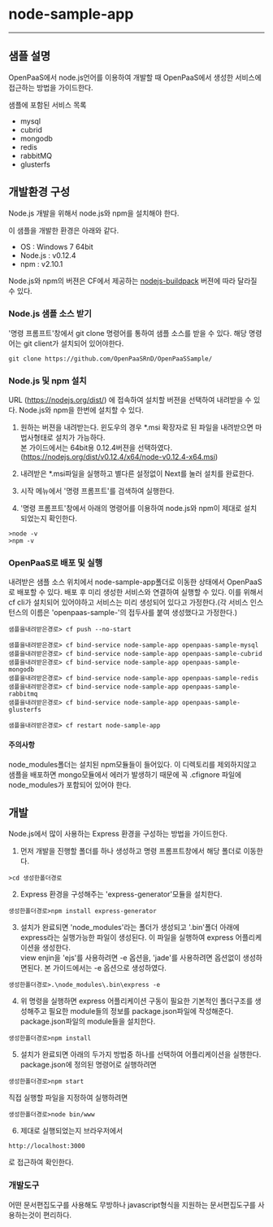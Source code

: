 

# node-sample-app
------------
## 샘플 설명
OpenPaaS에서 node.js언어를 이용하여 개발할 때 OpenPaaS에서 생성한 서비스에 접근하는 방법을 가이드한다.  

샘플에 포함된 서비스 목록
* mysql
* cubrid
* mongodb
* redis
* rabbitMQ
* glusterfs

## 개발환경 구성
Node.js 개발을 위해서 node.js와 npm을 설치해야 한다.

이 샘플을 개발한 환경은 아래와 같다.
* OS : Windows 7 64bit
* Node.js : v0.12.4
* npm : v2.10.1

Node.js와 npm의 버젼은 CF에서 제공하는 [nodejs-buildpack](https://github.com/cloudfoundry/nodejs-buildpack/blob/master/CHANGELOG) 버젼에 따라 달라질 수 있다.

### Node.js 샘플 소스 받기
'명령 프롬프트'창에서 git clone 명령어를 통하여 샘플 소스를 받을 수 있다. 해당 명령어는 git client가 설치되어 있어야한다.
```
git clone https://github.com/OpenPaaSRnD/OpenPaaSSample/
```

### Node.js 및 npm 설치
URL (https://nodejs.org/dist/) 에 접속하여 설치할 버젼을 선택하여 내려받을 수 있다. Node.js와 npm을 한번에 설치할 수 있다.

1. 원하는 버젼을 내려받는다. 윈도우의 경우 *.msi 확장자로 된 파일을 내려받으면 마법사형태로 설치가 가능하다.  
본 가이드에서는 64bit용 0.12.4버젼을 선택하였다. (https://nodejs.org/dist/v0.12.4/x64/node-v0.12.4-x64.msi)

2. 내려받은 *.msi파일을 실행하고 별다른 설정없이 Next를 눌러 설치를 완료한다.

3. 시작 메뉴에서 '명령 프롬프트'를 검색하여 실행한다.

4. '명령 프롬프트'창에서 아래의 명령어를 이용하여 node.js와 npm이 제대로 설치 되었는지 확인한다.
  ```
  >node -v
  >npm -v
  ```

### OpenPaaS로 배포 및 실행
내려받은 샘플 소스 위치에서 node-sample-app폴더로 이동한 상태에서 OpenPaaS로 배포할 수 있다. 배포 후 미리 생성한 서비스와 연결하여 실행할 수 있다. 이를 위해서 cf cli가 설치되어 있어야하고 서비스는 미리 생성되어 있다고 가정한다.(각 서비스 인스턴스의 이름은 'openpaas-sample-'의 접두사를 붙여 생성했다고 가정한다.)  

```
샘플을내려받은경로> cf push --no-start

샘플을내려받은경로> cf bind-service node-sample-app openpaas-sample-mysql
샘플을내려받은경로> cf bind-service node-sample-app openpaas-sample-cubrid
샘플을내려받은경로> cf bind-service node-sample-app openpaas-sample-mongodb
샘플을내려받은경로> cf bind-service node-sample-app openpaas-sample-redis
샘플을내려받은경로> cf bind-service node-sample-app openpaas-sample-rabbitmq
샘플을내려받은경로> cf bind-service node-sample-app openpaas-sample-glusterfs

샘플을내려받은경로> cf restart node-sample-app
```
#### 주의사항
node_modules폴더는 설치된 npm모듈들이 들어있다. 이 디렉토리를 제외하지않고 샘플을 배포하면 mongo모듈에서 에러가 발생하기 때문에 꼭 .cfignore 파일에 node_modules가 포함되어 있어야 한다.

## 개발
Node.js에서 많이 사용하는 Express 환경을 구성하는 방법을 가이드한다.

1. 먼저 개발을 진행할 폴더를 하나 생성하고 명령 프롬프트창에서 해당 폴더로 이동한다.
  
  ```
  >cd 생성한폴더경로
  ```
2.  Express 환경을 구성해주는 'express-generator'모듈을 설치한다.

  ```
  생성한폴더경로>npm install express-generator
  ```
3. 설치가 완료되면 'node_modules'라는 폴더가 생성되고 '.bin'폴더 아래에 express라는 실행가능한 파일이 생성된다. 이 파일을 실행하여 express 어플리케이션을 생성한다.  
view enjin을 'ejs'를 사용하려면 -e 옵션을, 'jade'를 사용하려면 옵션없이 생성하면된다. 본 가이드에서는 -e 옵션으로 생성하였다.
  
  ```
  생성한폴더경로>.\node_modules\.bin\express -e
  ```
4. 위 명령을 실행하면 express 어플리케이션 구동이 필요한 기본적인 폴더구조를 생성해주고 필요한 module들의 정보를 package.json파일에 작성해준다. package.json파일의 module들을 설치한다.
  
  ```
  생성한폴더경로>npm install
  ```
5. 설치가 완료되면 아래의 두가지 방법중 하나를 선택하여 어플리케이션을 실행한다.  
package.json에 정의된 명령어로 실행하려면
  
  ```
  생성한폴더경로>npm start
  ```
직접 실행할 파일을 지정하여 실행하려면
  
  ```
  생성한폴더경로>node bin/www 
  ```
6. 제대로 실행되었는지 브라우저에서 
  ```
  http://localhost:3000
  ```
  로 접근하여 확인한다.
  
### 개발도구
어떤 문서편집도구를 사용해도 무방하나 javascript형식을 지원하는 문서편집도구를 사용하는것이 편리하다.
